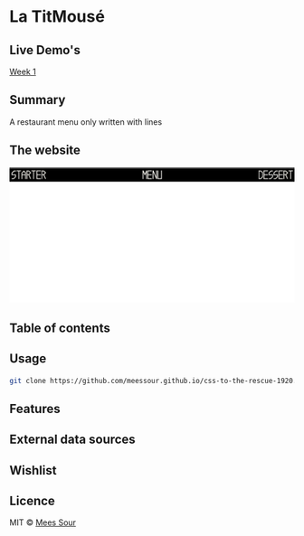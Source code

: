 # La TitMousé

## Live Demo's

[Week 1](https://meessour.github.io/css-to-the-rescue-1920/week-1)

## Summary

A restaurant menu only written with lines

## The website

![Site Week 1](week-1\img\site-week1.jpg)

## Table of contents

## Usage

```bash
git clone https://github.com/meessour.github.io/css-to-the-rescue-1920.git
```

## Features

## External data sources

## Wishlist

<!-- - [ ] <item> -->

## Licence
MIT © [Mees Sour](https://github.com/meessour)